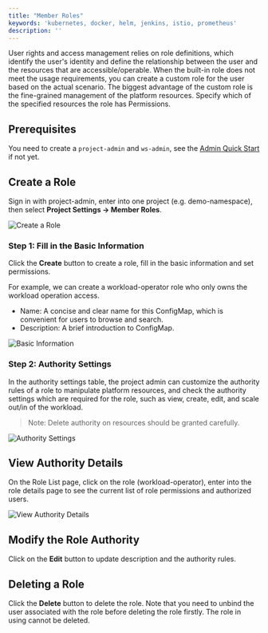 ```yaml
---
title: "Member Roles"
keywords: 'kubernetes, docker, helm, jenkins, istio, prometheus'
description: ''
---
```


User rights and access management relies on role definitions, which identify the user's identity and define the relationship between the user and the resources that are accessible/operable. When the built-in role does not meet the usage requirements, you can create a custom role for the user based on the actual scenario. The biggest advantage of the custom role is the fine-grained management of the platform resources. Specify which of the specified resources the role has Permissions.

## Prerequisites

You need to create a `project-admin` and `ws-admin`, see the [Admin Quick Start](../admin-quick-start) if not yet.

## Create a Role  

Sign in with project-admin, enter into one project (e.g. demo-namespace), then select **Project Settings → Member Roles**.

![Create a Role](https://pek3b.qingstor.com/kubesphere-docs/png/20190320171425.png)

### Step 1: Fill in the Basic Information

Click the **Create** button to create a role, fill in the basic information and set permissions.

For example, we can create a workload-operator role who only owns the workload operation access.

- Name: A concise and clear name for this ConfigMap, which is convenient for users to browse and search.
- Description: A brief introduction to ConfigMap.

![Basic Information](https://pek3b.qingstor.com/kubesphere-docs/png/20190320172524.png)

### Step 2: Authority Settings

In the authority settings table, the project admin can customize the authority rules of a role to manipulate platform resources, and check the authority settings which are required for the role, such as view, create, edit, and scale out/in of the workload.

> Note: Delete authority on resources should be granted carefully.

![Authority Settings](https://pek3b.qingstor.com/kubesphere-docs/png/20190320172701.png)

## View Authority Details

On the Role List page, click on the role (workload-operator), enter into the role details page to see the current list of role permissions and authorized users.

![View Authority Details](https://pek3b.qingstor.com/kubesphere-docs/png/20190320173823.png)

## Modify the Role Authority

Click on the **Edit** button to update description and the authority rules.

## Deleting a Role

Click the **Delete** button to delete the role. Note that you need to unbind the user associated with the role before deleting the role firstly. The role in using cannot be deleted.